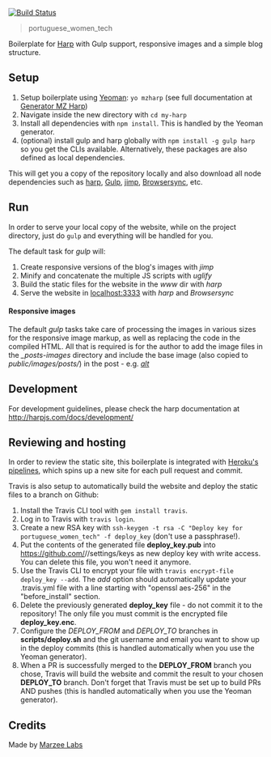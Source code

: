 [![Build Status](https://travis-ci.org/marzeelabs/portuguese_women_tech.svg?branch=master)](https://travis-ci.org/marzeelabs/portuguese_women_tech)

> portuguese_women_tech

Boilerplate for [Harp](http://harpjs.com) with Gulp support, responsive images and a simple blog structure.

## Setup

1. Setup boilerplate using [Yeoman](http://yeoman.io): `yo mzharp` (see full documentation at [Generator MZ Harp](https://github.com/marzeelabs/generator-mzharp))
2. Navigate inside the new directory with `cd my-harp`
3. Install all dependencies with `npm install`. This is handled by the Yeoman generator.
4. (optional) install gulp and harp globally with `npm install -g gulp harp` so you get the CLIs available. Alternatively, these packages are also defined as local dependencies.

This will get you a copy of the repository locally and also download all node dependencies such as [harp](http://harpjs.com/), [Gulp](http://gulpjs.com/), [jimp](https://github.com/oliver-moran/jimp), [Browsersync](https://www.browsersync.io/), etc.

## Run

In order to serve your local copy of the website, while on the project directory, just do `gulp` and everything will be handled for you.

The default task for *gulp* will:

1. Create responsive versions of the blog's images with *jimp*
2. Minify and concatenate the multiple JS scripts with *uglify*
3. Build the static files for the website in the *www* dir with *harp*
4. Serve the website in [localhost:3333](http://localhost:3333) with *harp* and *Browsersync*

#### Responsive images

The default *gulp* tasks take care of processing the images in various sizes for the responsive image markup, as well as replacing the code in the compiled HTML. All that is required is for the author to add the image files in the *_posts-images* directory and include the base image (also copied to *public/images/posts/*) in the post - e.g. *[alt](/images/posts/file.extension)*

## Development

For development guidelines, please check the harp documentation at http://harpjs.com/docs/development/

## Reviewing and hosting

In order to review the static site, this boilerplate is integrated with [Heroku's pipelines](https://devcenter.heroku.com/articles/pipelines), which spins up a new site for each pull request and commit.

Travis is also setup to automatically build the website and deploy the static files to a branch on Github:

1. Install the Travis CLI tool with `gem install travis`.
2. Log in to Travis with `travis login`.
3. Create a new RSA key with `ssh-keygen -t rsa -C "Deploy key for portuguese_women_tech" -f deploy_key` (don't use a passphrase!).
4. Put the contents of the generated file **deploy_key.pub** into https://github.com/<username>/<repository>/settings/keys as new deploy key with write access. You can delete this file, you won't need it anymore.
5. Use the Travis CLI to encrypt your file with `travis encrypt-file deploy_key --add`. The *add* option should automatically update your .travis.yml file with a line starting with "openssl aes-256" in the "before_install" section.
6. Delete the previously generated **deploy_key** file - do not commit it to the repository! The only file you must commit is the encrypted file **deploy_key.enc**.
7. Configure the *DEPLOY_FROM* and *DEPLOY_TO* branches in **scripts/deploy.sh** and the git username and email you want to show up in the deploy commits (this is handled automatically when you use the Yeoman generator).
8. When a PR is successfully merged to the **DEPLOY_FROM** branch you chose, Travis will build the website and commit the result to your chosen **DEPLOY_TO** branch. Don't forget that Travis must be set up to build PRs AND pushes (this is handled automatically when you use the Yeoman generator).

## Credits

Made by [Marzee Labs](http://marzeelabs.org)
